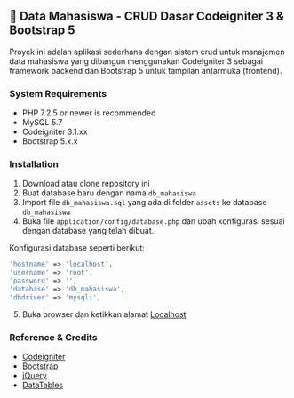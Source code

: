 ## 📌 Data Mahasiswa - CRUD Dasar Codeigniter 3 & Bootstrap 5

Proyek ini adalah aplikasi sederhana dengan sistem crud untuk manajemen data mahasiswa yang dibangun menggunakan CodeIgniter 3 sebagai framework backend dan Bootstrap 5 untuk tampilan antarmuka (frontend).

### System Requirements

- PHP 7.2.5 or newer is recommended
- MySQL 5.7
- Codeigniter 3.1.xx
- Bootstrap 5.x.x

### Installation

1. Download atau clone repository ini
2. Buat database baru dengan nama `db_mahasiswa`
3. Import file `db_mahasiswa.sql` yang ada di folder `assets` ke database `db_mahasiswa`
4. Buka file `application/config/database.php` dan ubah konfigurasi sesuai dengan database yang telah dibuat.

Konfigurasi database seperti berikut:

```php
'hostname' => 'localhost',
'username' => 'root',
'password' => '',
'database' => 'db_mahasiswa',
'dbdriver' => 'mysqli',
```

5. Buka browser dan ketikkan alamat [Localhost](https://localhost/data-mahasiswa)

### Reference & Credits

- [Codeigniter](https://codeigniter.com/)
- [Bootstrap](https://getbootstrap.com/)
- [jQuery](https://jquery.com/)
- [DataTables](https://datatables.net/)
